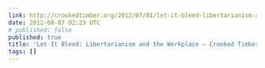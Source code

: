 ```yaml
---
link: http://crookedtimber.org/2012/07/01/let-it-bleed-libertarianism-and-the-workplace/
date: 2012-08-07 02:23 UTC
# published: false
published: true
title: 'Let It Bleed: Libertarianism and the Workplace — Crooked Timber'
tags: []
---
```



